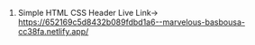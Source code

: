 1) Simple HTML CSS Header Live Link->  https://652169c5d8432b089fdbd1a6--marvelous-basbousa-cc38fa.netlify.app/
